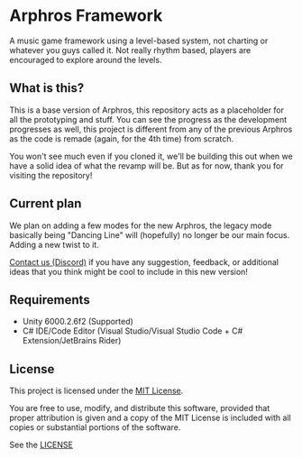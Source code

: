# Arphros Framework
A music game framework using a level-based system, not charting or whatever you guys called it. Not really rhythm based, players are encouraged to explore around the levels.

## What is this?

This is a base version of Arphros, this repository acts as a placeholder for all the prototyping and stuff. You can see the progress as the development progresses as well, this project is different from any of the previous Arphros as the code is remade (again, for the 4th time) from scratch.

You won't see much even if you cloned it, we'll be building this out when we have a solid idea of what the revamp will be. But as for now, thank you for visiting the repository!

## Current plan

We plan on adding a few modes for the new Arphros, the legacy mode basically being "Dancing Line" will (hopefully) no longer be our main focus. Adding a new twist to it.

[Contact us (Discord)](https://arphros.kjn.in.th/discord) if you have any suggestion, feedback, or additional ideas that you think might be cool to include in this new version!

## Requirements

- Unity 6000.2.6f2 (Supported)
- C# IDE/Code Editor (Visual Studio/Visual Studio Code + C# Extension/JetBrains Rider)

## License

This project is licensed under the [MIT License](https://opensource.org/license/mit).

You are free to use, modify, and distribute this software, provided that proper attribution is given and a copy of the MIT License is included with all copies or substantial portions of the software.

See the [LICENSE](LICENSE.md)
